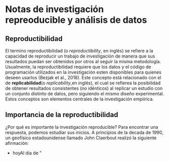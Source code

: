 # Notas de  investigación repreoducible y análisis de datos

##  Reproductibilidad

El termino reproductibilidad (o *reproductibility*, en inglés) se refiere  a la capacidad de reproducir un trabajo de investigación de manera  que sus resultados puedan ser obtenidos por otros al seguir la misma metodología. Usualmente, la reproductibilidad requiere  que los datos y el código de programación  utilizados en la investigación esten disponibles para quienes deseen usarlos (Bezjak et al., 2018). Este concepto está  relacionado con el de **replicabilidad**(o *replicability*,en inglés), el cual se refierea la posibilidad de obtener resultados consistentes (no idénticos) al replicar un estudio con un conjunto distinto de datos, pero siguiendo el mismo diseño experimental. Estos  conceptos son elementos centrales de la investigación empiírica.

## Importancia de la reproductibilidad
¿Por qué es  importante la investigación reproducible? Para encontrar una respuesta, podemos estudiar sus inicios. A principios de la decada de  1990, un geofísico estadounidense llamado John Claerbout realizó la siguiente afirmación:
 * hoyAl dia de " 
  

